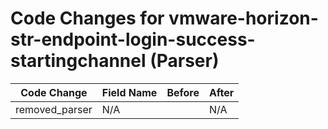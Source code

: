 # Code Changes for vmware-horizon-str-endpoint-login-success-startingchannel (Parser)

| Code Change | Field Name | Before | After |
|-------------|------------|--------|-------|
| removed_parser | N/A |  | N/A |